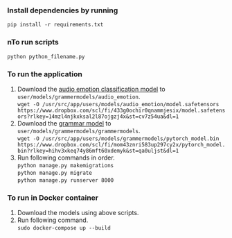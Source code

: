 ### Install dependencies by running

`pip install -r requirements.txt`

### nTo run scripts

`python python_filename.py`

### To run the application
1. Download the [audio emotion classification model](https://dl.dropboxusercontent.com/scl/fi/433g0ochir0qnammjesix/model.safetensors?rlkey=14mzl4njkxksal2l87ojgzj4x&st=cv7z54ua&dl=1) to `user/models/grammermodels/audio_emotion`.  
    `wget -O /usr/src/app/users/models/audio_emotion/model.safetensors https://www.dropbox.com/scl/fi/433g0ochir0qnammjesix/model.safetensors?rlkey=14mzl4njkxksal2l87ojgzj4x&st=cv7z54ua&dl=1`
2. Download the [grammar model](https://dl.dropboxusercontent.com/scl/fi/mom43znri583up297cy2x/pytorch_model.bin?rlkey=hihv3xkeq74y86mft60xdemyk&st=qa0uljst&dl=1) to `user/models/grammermodels/grammermodels`.  
    `wget -O /usr/src/app/users/models/grammermodels/pytorch_model.bin https://www.dropbox.com/scl/fi/mom43znri583up297cy2x/pytorch_model.bin?rlkey=hihv3xkeq74y86mft60xdemyk&st=qa0uljst&dl=1`
3. Run following commands in order.  
`python manage.py makemigrations`  
`python manage.py migrate`  
`python manage.py runserver 8000`  


### To run in Docker container
1. Download the models using above scripts.
2. Run following command.  
    `sudo docker-compose up --build`